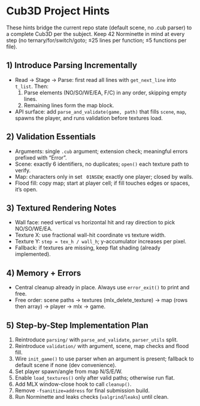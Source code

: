 # Cub3D Project Hints

These hints bridge the current repo state (default scene, no .cub parser) to a complete Cub3D per the subject. Keep 42 Norminette in mind at every step (no ternary/for/switch/goto; ≤25 lines per function; ≤5 functions per file).

## 1) Introduce Parsing Incrementally
- Read → Stage → Parse: first read all lines with `get_next_line` into `t_list`. Then:
  1) Parse elements (NO/SO/WE/EA, F/C) in any order, skipping empty lines.
  2) Remaining lines form the map block.
- API surface: add `parse_and_validate(game, path)` that fills `scene`, `map`, spawns the player, and runs validation before textures load.

## 2) Validation Essentials
- Arguments: single `.cub` argument; extension check; meaningful errors prefixed with “Error”.
- Scene: exactly 6 identifiers, no duplicates; `open()` each texture path to verify.
- Map: characters only in set ` 01NSEW`; exactly one player; closed by walls.
- Flood fill: copy map; start at player cell; if fill touches edges or spaces, it’s open.

## 3) Textured Rendering Notes
- Wall face: need vertical vs horizontal hit and ray direction to pick NO/SO/WE/EA.
- Texture X: use fractional wall-hit coordinate vs texture width.
- Texture Y: `step = tex_h / wall_h`; y-accumulator increases per pixel.
- Fallback: if textures are missing, keep flat shading (already implemented).

## 4) Memory + Errors
- Central cleanup already in place. Always use `error_exit()` to print and free.
- Free order: scene paths → textures (mlx_delete_texture) → map (rows then array) → player → mlx → game.

## 5) Step-by-Step Implementation Plan
1. Reintroduce `parsing/` with `parse_and_validate`, `parser_utils` split.
2. Reintroduce `validation/` with argument, scene, map checks and flood fill.
3. Wire `init_game()` to use parser when an argument is present; fallback to default scene if none (dev convenience).
4. Set player spawn/angle from map N/S/E/W.
5. Enable `load_textures()` only after valid paths; otherwise run flat.
6. Add MLX window-close hook to call `cleanup()`.
7. Remove `-fsanitize=address` for final submission build.
8. Run Norminette and leaks checks (`valgrind`/`leaks`) until clean.
